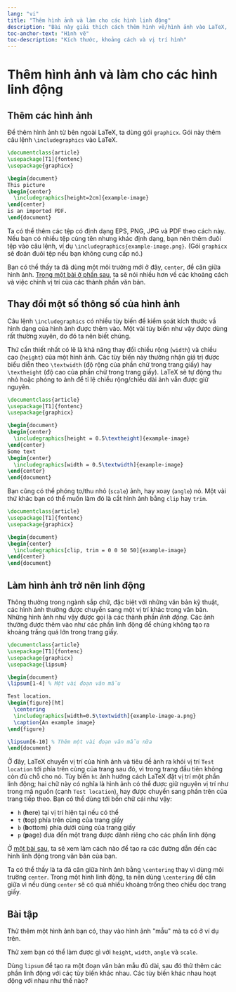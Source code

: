 ```yaml
---
lang: "vi"
title: "Thêm hình ảnh và làm cho các hình linh động"
description: "Bài này giải thích cách thêm hình vẽ/hình ảnh vào LaTeX, cũng như làm thế nào để thay đổi các thông số cơ bản cũng như vị trí của hình."
toc-anchor-text: "Hình vẽ"
toc-description: "Kích thước, khoảng cách và vị trí hình"
---
```


# Thêm hình ảnh và làm cho các hình linh động

## Thêm các hình ảnh

Để thêm hình ảnh từ bên ngoài LaTeX, ta dùng gói `graphicx`. Gói này thêm câu
lệnh `\includegraphics` vào LaTeX.

```latex
\documentclass{article}
\usepackage[T1]{fontenc}
\usepackage{graphicx}

\begin{document}
This picture
\begin{center}
  \includegraphics[height=2cm]{example-image}
\end{center}
is an imported PDF.
\end{document}
```

Ta có thể thêm các tệp có định dạng EPS, PNG, JPG và PDF theo cách này. Nếu bạn
có nhiều tệp cùng tên nhưng khác định dạng, bạn nên thêm đuôi tệp vào câu lệnh,
ví dụ `\includegraphics{example-image.png}`. (Gói `graphicx` sẽ đoán đuôi tệp
nếu bạn không cung cấp nó.)

Bạn có thể thấy ta đã dùng một môi trường mới ở đây, `center`, để căn giữa hình
ảnh. [Trong một bài ở phần sau](lesson-11), ta sẽ nói nhiều hơn về các khoảng
cách và việc chỉnh vị trí của các thành phần văn bản.

## Thay đổi một số thông số của hình ảnh

Câu lệnh `\includegraphics` có nhiều tùy biến để kiểm soát kích thước vầ hình
dạng của hình ảnh được thêm vào. Một vài tùy biến như vậy được dùng rất thường
xuyên, do đó ta nên biết chúng.

Thứ cần thiết nhất có lẽ là khả năng thay đổi chiều rộng (`width`) và chiều cao
(`height`) của một hình ảnh. Các tùy biến này thường nhận giá trị được biểu diễn
theo `\textwidth` (độ rộng của phần chữ trong trang giấy) hay `\textheight`
(độ cao của phần chữ trong trang giấy). LaTeX sẽ tự động thu nhỏ hoặc phóng to
ảnh để tỉ lệ chiều rộng/chiều dài ảnh vẫn được giữ nguyên.

```latex
\documentclass{article}
\usepackage[T1]{fontenc}
\usepackage{graphicx}

\begin{document}
\begin{center}
  \includegraphics[height = 0.5\textheight]{example-image}
\end{center}
Some text
\begin{center}
  \includegraphics[width = 0.5\textwidth]{example-image}
\end{center}
\end{document}
```

Bạn cũng có thể phóng to/thu nhỏ (`scale`) ảnh, hay xoay (`angle`) nó. Một vài
thứ khác bạn có thể muốn làm đó là cắt hình ảnh bằng `clip` hay `trim`.

```latex
\documentclass{article}
\usepackage[T1]{fontenc}
\usepackage{graphicx}

\begin{document}
\begin{center}
  \includegraphics[clip, trim = 0 0 50 50]{example-image}
\end{center}
\end{document}
```

## Làm hình ảnh trở nên linh động

Thông thường trong ngành sắp chữ, đặc biệt với những văn bản kỹ thuật, các hình
ảnh thường được chuyển sang một vị trí khác trong văn bản. Những hình ảnh như
vậy được gọi là các thành phần *linh động*. Các ảnh thường được thêm vào như các
phần linh động để chúng không tạo ra khoảng trắng quá lớn trong trang giấy.

```latex
\documentclass{article}
\usepackage[T1]{fontenc}
\usepackage{graphicx}
\usepackage{lipsum}

\begin{document}
\lipsum[1-4] % Một vài đoạn văn mẫu

Test location.
\begin{figure}[ht]
  \centering
  \includegraphics[width=0.5\textwidth]{example-image-a.png}
  \caption{An example image}
\end{figure}

\lipsum[6-10] % Thêm một vài đoạn văn mẫu nữa
\end{document}
```

Ở đây, LaTeX chuyển vị trí của hình ảnh và tiêu đề ảnh ra khỏi vị trí
`Test location` tới phía trên cùng của trang sau đó, vì trong trang đầu tiên
không còn đủ chỗ cho nó. Tùy biến `ht` ảnh hưởng cách LaTeX đặt vị trí một phần
linh động; hai chữ này có nghĩa là hình ảnh có thể được giữ nguyên vị trí như
trong mã nguồn (cạnh `Test location`), hay được chuyển sang phần trên của trang
tiếp theo. Bạn có thể dùng tới bốn chữ cái như vậy:

- `h` (**h**ere) tại vị trí hiện tại nếu có thể
- `t` (**t**op) phía trên cùng của trang giấy
- `b` (**b**ottom) phía dưới cùng của trang giấy
- `p` (**p**age) đưa đến một trang được dành riêng cho các phần linh động

Ở [một bài sau](lesson-09), ta sẽ xem làm cách nào để tạo ra các đường dẫn đến
các hình linh động trong văn bản của bạn.

Ta có thể thấy là ta đã căn giữa hình ảnh bằng `\centering` thay vì dùng môi
trường `center`. Trong một hình linh động, ta nên dùng `\centering` để căn giữa
vì nếu dùng `center` sẽ có quá nhiều khoảng trống theo chiều dọc trang giấy.

## Bài tập

Thử thêm một hình ảnh bạn có, thay vào hình ảnh "mẫu" mà ta có ở ví dụ trên.

Thử xem bạn có thể làm được gì với `height`, `width`, `angle` và `scale`.

Dùng `lipsum` để tạo ra một đoạn văn bản mẫu đủ dài, sau đó thử thêm các phần
linh động với các tùy biến khác nhau. Các tùy biến khác nhau hoạt động với nhau
như thế nào?
